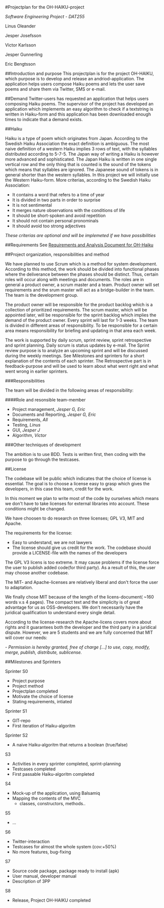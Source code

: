 #Projectplan for the OH-HAIKU-project

<em>Software Engineering Project - DAT255</em>

<p>Linus Oleander</p>

<p>Jesper Josefsson</p>

<p>Victor Karlsson</p>

<p>Jesper Gunnerling</p>
<p>Eric Bengtsson</p>




##Introduction and purpose 
This projectplan is for the project OH-HAIKU, which purpose is to develop and release an andriod-application. The application helps users compose Haiku poems and lets the user save poems and share them via Twitter, SMS or e-mail.


##Demand
Twitter-users has requested an application that helps users composing Haiku poems. The supervisor of the project has developed an application which implements an easy algorithm to check if a textstring is written in Haiku-form and this application has been downloaded enough times to indicate that a demand exists. 

##Haiku

Haiku is a type of poem which originates from Japan. According to the Swedish Haiku Association the exact definition is ambiguous. The most naive definition of a western Haiku implies 3 rows of text, with the syllables distributed according to 5-7-5. The Japan way of writing a Haiku is however more advanced and sophisticated. The Japan Haiku is written in one single vertical row and the only thing that is counted is the sound of the tokens which means that syllables are ignored. The Japanese sound of tokens is in general shorter than the western syllables. In this project we will initially use the Western Haiku-form. More criterias, according to the Swedish Haiku Association:

 - It contains a word that refers to a time of year 
 - It is divided in two parts in order to surprise 
 - It is not sentimental
 - It merges nature observations with the conditions of life
 - It should be short-spoken and avoid repetition
 - It should not contain personal pronominals
 - It should avoid too strong adjectives


 <p><em> These criterias are optional and will be implemeted if we have possibilities</em></p>


##Requirements
See [Requirements and Analysis Document for OH-Haiku](https://github.com/oh-haiku/oh-haiku/blob/master/doc/requirements-analysis.md)



##Project organization, responsibilities and method

We have planned to use Scrum which is a method for system development. According to this method, the work should be divided into functional phases where the deliverance between the phases should be distinct. Thus, certain roles will occur along with meetings and documents. The roles are in general a product owner, a scrum master and a team. Product owner will set requirements and the srum master will act as a bridge-builder in the team. The team is the development group. 

The product owner will be responsible for the product backlog which is a collection of prioritized requirements. The scrum master, which will be appointed later, will be responsible for the sprint backlog which implies the demand of the product owner. Every sprint will last for 1-3 weeks. The team is divided in different areas of responsibility. To be responsible for a certain area means responsibility for briefing and updating in that area each week. 
 
The work is supported by daily scrum, sprint review, sprint retrospective and sprint planning. Daily scrum is status updates by e-mail. The Sprint review purpose is to analyze an upcoming sprint and will be discussed during the weekly meetings. See Milestones and sprinters for a short explanation of the contents of each sprinter. The Retrospective part is in feedback-purpose and will be used to learn about what went right and what went wrong in earlier sprinters. 
 

###Responsibilities

The team will be divided in the following areas of responsibility:

####Role and	resonsible team-member
 - Project management, <em>Jesper G, Eric</em>
 - Documents and Reporting, <em>Jesper G, Eric</em>
 - Requirements, <em>All</em>
 - Testing, <em>Linus</em>
 - GUI, <em>Jesper J</em>
 - Algorithm, <em>Victor</em>



###Other techniques of development

The ambition is to use BDD. Tests is written first, then coding with the purpose to go through the testcases. 


##License

The codebase will be public which indicates that the choice of license is essential. The goal is to choose a license easy to grasp which gives the developers, in this case this team, credit for the work. 

In this moment we plan to write most of the code by ourselves which means we don't have to take licenses for external libraries into account. These conditions might be changed. 

We have choosen to do research on three licenses; GPL V3, MIT and Apache. 

The requirements for the license:

 - Easy to understand, we are not lawyers
 - The license should give us credit for the work. The codebase should provide a LICENSE-file with the names of the developers

The GPL V3 licens is too extreme. It may cause problems if the license force the user to publish added code(for third party). As a result of this, the user may choose another codebase. 

The MIT- and Apache-licenses are relatively liberal and don't force the user to adaptation. 

We finally chose MIT because of the length of the licens-document( ~160 words v.s 4 pages). The compact text and the simplicity is of great advantage for us as OSS-developers. We don't necessarily have the juridical qualification to understand every single detail. 

According to the license-research the Apache-licens covers more about rights and it guarantees both the developer and the third party in a juridical dispute. However, we are 5 students and we are fully concerned that MIT will cover our needs:

<em>- Permission is hereby granted, free of charge [...] to use, copy, modify, merge, publish, distribute, sublicense.</em>



##Milestones and Sprinters

Sprinter S0
  
 - Project purpose
 - Project method
 - Projectplan completed
 - Motivate the choice of license 
 - Stating requirements, intiated

Sprinter S1

 - GIT-repo
 - First iteration of Haiku-algoritm


Sprinter S2

 - A naive Haiku-algoritm that returns a boolean (true/false)

S3

 - Activities in every sprinter completed, sprint-planning
 - Testcases completed
 - First passable Haiku-algoritm completed

S4

 - Mock-up of the application, using Balsamiq
 - Mapping the contents of the MVC
	- classes, constructors, methods..

S5

 - ...

S6

 - Twitter-interaction
 - Testcases for almost the whole system (cov:+50%)
 - No more features, bug-fixing

S7

 - Source code package, package ready to install (apk)
 - User manual, developer manual
 - Description of 3PP

S8

 - Release, Project OH-HAIKU completed 





